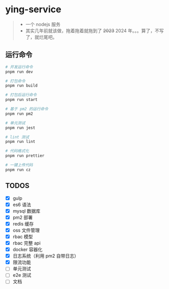 # ying-service

> -   一个 nodejs 服务
> -   其实几年前就该做，拖着拖着就拖到了 ~~2023~~ 2024 年。。。算了，不写了，就烂尾吧。

## 运行命令

```bash
# 开发运行命令
pnpm run dev

# 打包命令
pnpm run build

# 打包后运行命令
pnpm run start

# 基于 pm2 的运行命令
pnpm run pm2

# 单元测试
pnpm run jest

# lint 测试
pnpm run lint

# 代码格式化
pnpm run prettier

# 一键上传代码
pnpm run cz
```

## TODOS

-   [x] gulp
-   [x] es6 语法
-   [x] mysql 数据库
-   [x] pm2 部署
-   [x] redis 缓存
-   [x] oss 文件管理
-   [x] rbac 模型
-   [x] rbac 完整 api
-   [x] docker 容器化
-   [x] 日志系统（利用 pm2 自带日志）
-   [x] 限流功能
-   [ ] 单元测试
-   [ ] e2e 测试
-   [ ] 文档
